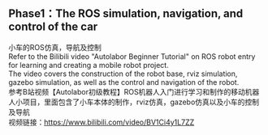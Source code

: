 ## Phase1：The ROS simulation, navigation, and control of the car  
小车的ROS仿真，导航及控制  
Refer to the Bilibili video "Autolabor Beginner Tutorial" on ROS robot entry for learning and creating a mobile robot project.   
The video covers the construction of the robot base, rviz simulation, gazebo simulation, as well as the control and navigation of the robot.  
参考B站视频【Autolabor初级教程】ROS机器人入门进行学习和制作的移动机器人小项目，里面包含了小车本体的制作，rviz仿真，gazebo仿真以及小车的控制及导航  
视频链接：https://www.bilibili.com/video/BV1Ci4y1L7ZZ
